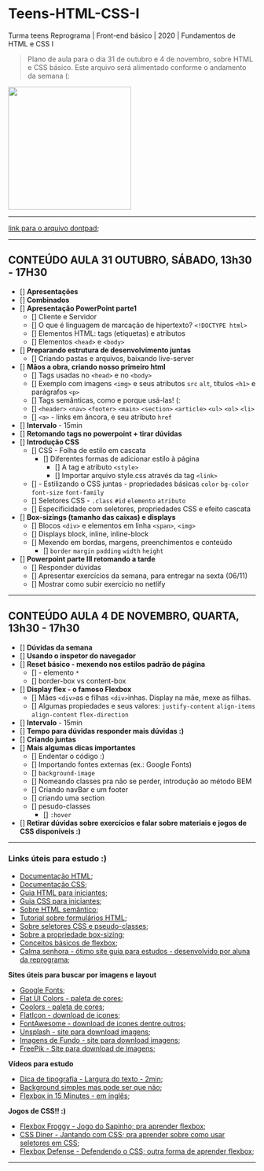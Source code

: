 # Teens-HTML-CSS-I
Turma teens Reprograma | Front-end básico | 2020 | Fundamentos de HTML e CSS I

> Plano de aula para o dia 31 de outubro e 4 de novembro, sobre HTML e CSS básico.
> Este arquivo será alimentado conforme o andamento da semana (:

<img src="https://media.giphy.com/media/du3J3cXyzhj75IOgvA/giphy.gif"  width="250">

---

[link para o arquivo dontpad](http://dontpad.com/teenshtml1);

---

## CONTEÚDO AULA 31 OUTUBRO, SÁBADO, 13h30 - 17H30

- [] **Apresentações**
- [] **Combinados**
- [] **Apresentação PowerPoint parte1**
  - [] Cliente e Servidor
  - [] O que é linguagem de marcação de hipertexto? `<!DOCTYPE html>`
  - [] Elementos HTML: tags (etiquetas) e atributos
  - [] Elementos `<head>` e `<body>`
- [] **Preparando estrutura de desenvolvimento juntas**
  - [] Criando pastas e arquivos, baixando live-server
- [] **Mãos a obra, criando nosso primeiro html**
    - [] Tags usadas no `<head>` e no `<body>`
    - [] Exemplo com imagens `<img>` e seus atributos `src` `alt`, títulos `<h1>` e parágrafos `<p>`
    - [] Tags semânticas, como e porque usá-las! (:
    - [] `<header>` `<nav>` `<footer>` `<main>` `<section>` `<article>` `<ul>` `<ol>` `<li>` 
    - [] `<a>` - links em âncora, e seu atributo `href`
- [] **Intervalo** - 15min
- [] **Retomando tags no powerpoint + tirar dúvidas**  
- [] **Introdução CSS**
  - [] CSS - Folha de estilo em cascata
    - [] Diferentes formas de adicionar estilo à página
      - [] A tag e atributo `<style>`
      - [] Importar arquivo style.css através da tag `<link>`
  - [] - Estilizando o CSS juntas - propriedades básicas `color` `bg-color` `font-size` `font-family`
  - [] Seletores CSS - `.class` `#id` `elemento` `atributo`
  - [] Especificidade com seletores, propriedades CSS e efeito cascata
- [] **Box-sizings (tamanho das caixas) e displays**
  - [] Blocos `<div>` e elementos em linha `<span>`, `<img>`
  - [] Displays block, inline, inline-block
  - [] Mexendo em bordas, margens, preenchimentos e conteúdo  
    - [] `border` `margin` `padding` `width` `height` 
- [] **Powerpoint parte III retomando a tarde**
    - [] Responder dúvidas
    - [] Apresentar exercícios da semana, para entregar na sexta (06/11)
    - [] Mostrar como subir exercício no netlify

---


## CONTEÚDO AULA 4 DE NOVEMBRO, QUARTA, 13h30 - 17h30
- [] **Dúvidas da semana**
- [] **Usando o inspetor do navegador**
- [] **Reset básico - mexendo nos estilos padrão de página**
  - [] - elemento `*`
  - [] border-box vs content-box
- [] **Display flex - o famoso Flexbox**
  - [] Mães `<div>`as e filhas `<div>`inhas. Display na mãe, mexe as filhas.
  - [] Algumas propiedades e seus valores: `justify-content` `align-items` `align-content` `flex-direction` 
- [] **Intervalo** - 15min
- [] **Tempo para dúvidas responder mais dúvidas :)**
- [] **Criando juntas**  
- [] **Mais algumas dicas importantes**
  - [] Endentar o código :)
  - [] Importando fontes externas (ex.: Google Fonts)
  - [] `background-image`
  - [] Nomeando classes pra não se perder, introdução ao método BEM
  - [] Criando navBar e um footer
  - [] criando uma section
  - [] pesudo-classes
    - [] `:hover`
- [] **Retirar dúvidas sobre exercícios e falar sobre materiais e jogos de CSS disponíveis :)**

---

### Links úteis para estudo :)

- [Documentação HTML](https://developer.mozilla.org/pt-BR/docs/Web/HTML);
- [Documentação CSS](https://developer.mozilla.org/pt-BR/docs/Web/CSS);
- [Guia HTML para iniciantes](https://tableless.github.io/iniciantes/manual/html/);
- [Guia CSS para iniciantes](https://tableless.github.io/iniciantes/manual/css/);
- [Sobre HTML semântico](https://blog.geekhunter.com.br/voce-conhece-html-semantico/);
- [Tutorial sobre formulários HTML](https://www.homehost.com.br/blog/tutoriais/formulario-html/);
- [Sobre seletores CSS e pseudo-classes](https://developer.mozilla.org/pt-BR/docs/Web/CSS/Getting_Started/Seletores);
- [Sobre a propriedade box-sizing](http://sergiolopes.org/css-box-sizing-border-box/);
- [Conceitos básicos de flexbox](https://developer.mozilla.org/pt-BR/docs/Web/CSS/CSS_Flexible_Box_Layout/Conceitos_Basicos_do_Flexbox);
- [Calma senhora - ótimo site guia para estudos - desenvolvido por aluna da reprograma](https://calma-senhora.netlify.app/);



**Sites úteis para buscar por imagens e layout**

- [Google Fonts](https://fonts.google.com/);
- [Flat UI Colors - paleta de cores](https://flatuicolors.com/);
- [Coolors - paleta de cores](https://coolors.co/);
- [FlatIcon - download de icones](https://www.flaticon.com/);
- [FontAwesome - download de icones dentre outros](https://fontawesome.com/icons?d=gallery);
- [Unsplash - site para download imagens](https://unsplash.com/);
- [Imagens de Fundo - site para download imagens](https://imagens-de-fundo.blogspot.com/);
- [FreePik - Site para download de imagens](https://br.freepik.com/);

**Vídeos para estudo**

- [Dica de tipografia - Largura do texto - 2min](https://www.youtube.com/watch?v=3C_9vIhmgm4);
- [Background simples mas pode ser que não](https://www.youtube.com/watch?v=kU8oIbe5hLs&list=PLirko8T4cEmx5eBb1-9j6T6Gl4aBtZ_5x&index=9);
- [Flexbox in 15 Minutes - em inglês](https://www.youtube.com/watch?v=fYq5PXgSsbE);

**Jogos de CSS!! :)**

- [Flexbox Froggy - Jogo do Sapinho; pra aprender flexbox](https://flexboxfroggy.com/);
- [CSS Diner - Jantando com CSS; pra aprender sobre como usar seletores em CSS](https://flukeout.github.io/);
- [Flexbox Defense - Defendendo o CSS; outra forma de aprender flexbox](http://www.flexboxdefense.com/);

---